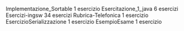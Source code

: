 Implementazione_Sortable 1 esercizio
Esercitazione_1_java 6 esercizi
Esercizi-ingsw 34 esercizi
Rubrica-Telefonica 1 esercizio
EsercizioSerializzazione 1 esercizio
EsempioEsame 1 esercizio
